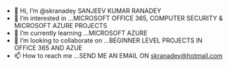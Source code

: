 - 👋 Hi, I’m @skranadey SANJEEV KUMAR RANADEY
- 👀 I’m interested in ...MICROSOFT OFFICE 365, COMPUTER SECURITY & MICROSOFT AZURE PROJECTS
- 🌱 I’m currently learning ...MICROSOFT AZURE
- 💞️ I’m looking to collaborate on ...BEGINNER LEVEL PROJECTS IN OFFICE 365 AND AZUE
- 📫 How to reach me ...SEND ME AN EMAIL ON skranadey@hotmail.com

<!---
skranadey/skranadey is a ✨ special ✨ repository because its `README.md` (this file) appears on your GitHub profile.
You can click the Preview link to take a look at your changes.
--->
